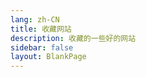 ```yaml
---
lang: zh-CN
title: 收藏网站
description: 收藏的一些好的网站
sidebar: false
layout: BlankPage
---
```


<div class="wrapper">
    <LinkCard class="link-item" v-for="item in list" v-bind="item"/>
</div>

<script setup>
// const enum TAGS {
//     DEVTOOL,
//     VUE
//     ORG
// }

const list = [
{ title: "cubic-bezier", desc: "贝塞尔曲线预览工具", src: '/images/cubic-bezier.png', link: "http://cubic-bezier.com/" },
{ title: "regex101", desc: "正则表达式调试工具", src: "/images/regex101.png", link: "https://regex101.com/" },
{ title: "astexplorer", desc: "AST编译预览工具", src: "/images/astexplorer.png", link: "https://astexplorer.net/" },
{ title: "vue3文档", desc: "vue3最新文档, 使用vuepress next重构", src: "/images/staging-cn.vuejs.png", link: "https://staging-cn.vuejs.org/" },
]

</script>

<style scoped>
.wrapper {
    /* display: flex;
    flex-wrap: wrap; */
    margin: 0 auto;
    padding: 20px;
}

.link-item {
    margin: 15px; 
    width: 345px
}

@media (max-width: 720px) {
    .wrapper {
        justify-content: center;
    }
}


</style>
